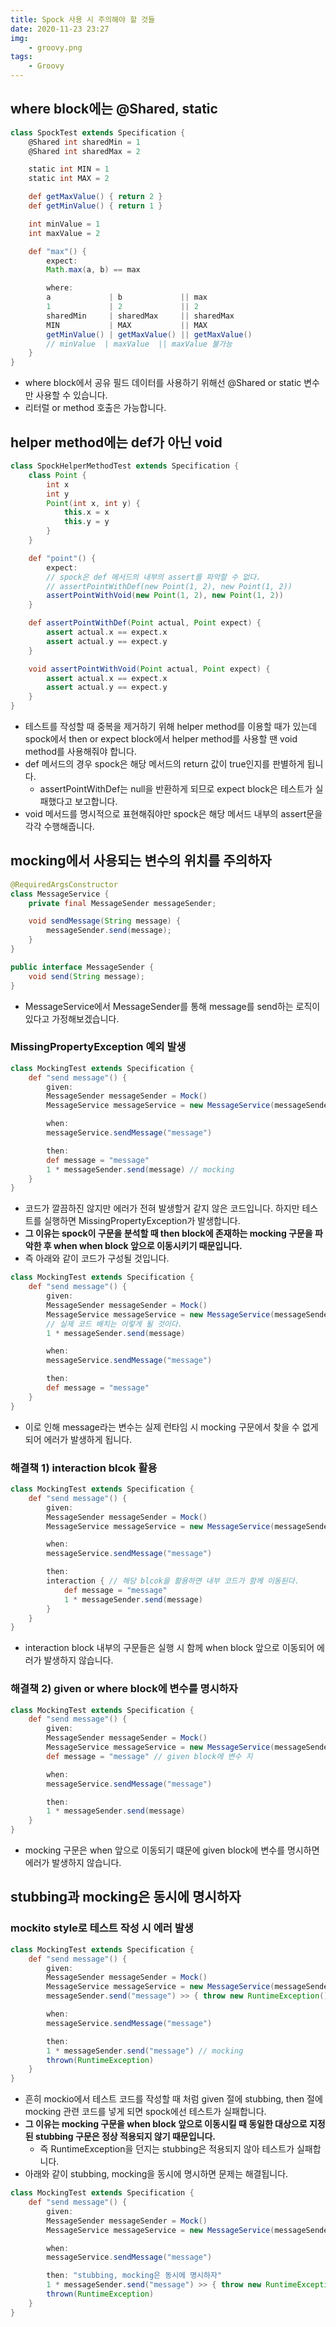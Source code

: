 ```yaml
---
title: Spock 사용 시 주의해야 할 것들
date: 2020-11-23 23:27
img: 
    - groovy.png
tags: 
    - Groovy
---
```


## where block에는 @Shared, static
```groovy
class SpockTest extends Specification {
    @Shared int sharedMin = 1
    @Shared int sharedMax = 2

    static int MIN = 1
    static int MAX = 2

    def getMaxValue() { return 2 }
    def getMinValue() { return 1 }

    int minValue = 1
    int maxValue = 2

    def "max"() {
        expect:
        Math.max(a, b) == max

        where:
        a             | b             || max
        1             | 2             || 2
        sharedMin     | sharedMax     || sharedMax
        MIN           | MAX           || MAX
        getMinValue() | getMaxValue() || getMaxValue()
        // minValue  | maxValue  || maxValue 불가능
    }
}
```
- where block에서 공유 필드 데이터를 사용하기 위해선 @Shared or static 변수만 사용할 수 있습니다.
- 리터럴 or method 호출은 가능합니다.  

## helper method에는 def가 아닌 void
```groovy
class SpockHelperMethodTest extends Specification {
    class Point {
        int x
        int y
        Point(int x, int y) {
            this.x = x
            this.y = y
        }
    }

    def "point"() {
        expect:
        // spock은 def 메서드의 내부의 assert를 파악할 수 없다. 
        // assertPointWithDef(new Point(1, 2), new Point(1, 2))
        assertPointWithVoid(new Point(1, 2), new Point(1, 2))
    }

    def assertPointWithDef(Point actual, Point expect) {
        assert actual.x == expect.x
        assert actual.y == expect.y
    }

    void assertPointWithVoid(Point actual, Point expect) {
        assert actual.x == expect.x
        assert actual.y == expect.y
    }
}
```
- 테스트를 작성할 때 중복을 제거하기 위해 helper method를 이용할 때가 있는데 spock에서 then or expect block에서 helper method를 사용할 땐 void method를 사용해줘야 합니다.
- def 메서드의 경우 spock은 해당 메서드의 return 값이 true인지를 판별하게 됩니다.
    - assertPointWithDef는 null을 반환하게 되므로 expect block은 테스트가 실패했다고 보고합니다.
- void 메서드를 명시적으로 표현해줘야만 spock은 해당 메서드 내부의 assert문을 각각 수행해줍니다.

## mocking에서 사용되는 변수의 위치를 주의하자
```java
@RequiredArgsConstructor
class MessageService {
    private final MessageSender messageSender;

    void sendMessage(String message) {
        messageSender.send(message);
    }
}

public interface MessageSender {
    void send(String message);
}
```
- MessageService에서 MessageSender를 통해 message를 send하는 로직이 있다고 가정해보겠습니다.

### MissingPropertyException 예외 발생
```groovy
class MockingTest extends Specification {
    def "send message"() {
        given:
        MessageSender messageSender = Mock()
        MessageService messageService = new MessageService(messageSender)

        when:
        messageService.sendMessage("message")

        then:
        def message = "message"
        1 * messageSender.send(message) // mocking
    }
}
```
- 코드가 깔끔하진 않지만 에러가 전혀 발생할거 같지 않은 코드입니다. 하지만 테스트를 실행하면 MissingPropertyException가 발생합니다.
- **그 이유는 spock이 구문을 분석할 때 then block에 존재하는 mocking 구문을 파악한 후 when when block 앞으로 이동시키기 때문입니다.**
- 즉 아래와 같이 코드가 구성될 것입니다.

```groovy
class MockingTest extends Specification {
    def "send message"() {
        given:
        MessageSender messageSender = Mock()
        MessageService messageService = new MessageService(messageSender)
        // 실제 코드 배치는 이렇게 될 것이다.
        1 * messageSender.send(message) 

        when:
        messageService.sendMessage("message")

        then:
        def message = "message"
    }
}
```
- 이로 인해 message라는 변수는 실제 런타임 시 mocking 구문에서 찾을 수 없게 되어 에러가 발생하게 됩니다.

### 해결책 1) interaction blcok 활용
```groovy
class MockingTest extends Specification {
    def "send message"() {
        given:
        MessageSender messageSender = Mock()
        MessageService messageService = new MessageService(messageSender)

        when:
        messageService.sendMessage("message")

        then:
        interaction { // 해당 blcok을 활용하면 내부 코드가 함께 이동된다.
            def message = "message"
            1 * messageSender.send(message)
        }
    }
}
```
- interaction block 내부의 구문들은 실행 시 함께 when block 앞으로 이동되어 에러가 발생하지 않습니다.

### 해결책 2) given or where block에 변수를 명시하자
```groovy
class MockingTest extends Specification {
    def "send message"() {
        given:
        MessageSender messageSender = Mock()
        MessageService messageService = new MessageService(messageSender)
        def message = "message" // given block에 변수 지

        when:
        messageService.sendMessage("message")

        then:
        1 * messageSender.send(message)
    }
}
```
- mocking 구문은 when 앞으로 이동되기 떄문에 given block에 변수를 명시하면 에러가 발생하지 않습니다.

## stubbing과 mocking은 동시에 명시하자
### mockito style로 테스트 작성 시 에러 발생
```groovy
class MockingTest extends Specification {
    def "send message"() {
        given:
        MessageSender messageSender = Mock()
        MessageService messageService = new MessageService(messageSender)
        messageSender.send("message") >> { throw new RuntimeException() } // stubbing

        when:
        messageService.sendMessage("message")

        then:
        1 * messageSender.send("message") // mocking
        thrown(RuntimeException)
    }
}
```
- 흔히 mockio에서 테스트 코드를 작성할 때 처럼 given 절에 stubbing, then 절에 mocking 관련 코드를 넣게 되면 spock에선 테스트가 실패합니다.
- **그 이유는 mocking 구문을 when block 앞으로 이동시킬 때 동일한 대상으로 지정된 stubbing 구문은 정상 적용되지 않기 때문입니다.**
    - 즉 RuntimeException을 던지는 stubbing은 적용되지 않아 테스트가 실패합니다.
- 아래와 같이 stubbing, mocking을 동시에 명시하면 문제는 해결됩니다. 

```groovy
class MockingTest extends Specification {
    def "send message"() {
        given:
        MessageSender messageSender = Mock()
        MessageService messageService = new MessageService(messageSender)

        when:
        messageService.sendMessage("message")

        then: "stubbing, mocking은 동시에 명시하자"
        1 * messageSender.send("message") >> { throw new RuntimeException() }
        thrown(RuntimeException)
    }
}
```
